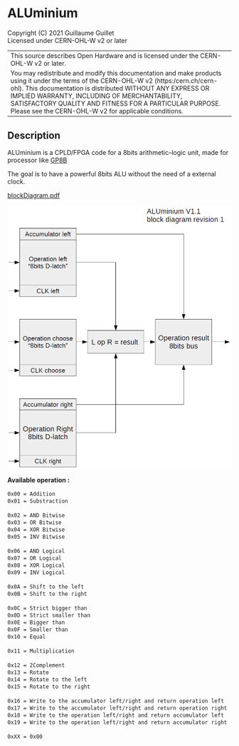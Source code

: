 # ALUminium

Copyright (C) 2021 Guillaume Guillet\
Licensed under CERN-OHL-W v2 or later

<table border="0px">
<tr>
<td>
This source describes Open Hardware and is licensed under the CERN-OHL-W v2 or later.
</td>
</tr>
<tr>
<td>
You may redistribute and modify this documentation and make products
using it under the terms of the CERN-OHL-W v2 (https:/cern.ch/cern-ohl).
This documentation is distributed WITHOUT ANY EXPRESS OR IMPLIED
WARRANTY, INCLUDING OF MERCHANTABILITY, SATISFACTORY QUALITY
AND FITNESS FOR A PARTICULAR PURPOSE. Please see the CERN-OHL-W v2
for applicable conditions.
</td>
</tr>
</table>

## Description
ALUminium is a CPLD/FPGA code for a 8bits arithmetic–logic unit, made for processor like [GP8B](https://github.com/JonathSpirit/GP8B)

The goal is to have a powerful 8bits ALU without the need of a external clock.

[blockDiagram.pdf](documents/blockDiagram.pdf)

<img src="images/blockDiagram.png" alt="block diagram image" width="600"/>

**Available operation :**
```
0x00 = Addition
0x01 = Substraction

0x02 = AND Bitwise
0x03 = OR Bitwise
0x04 = XOR Bitwise
0x05 = INV Bitwise

0x06 = AND Logical
0x07 = OR Logical
0x08 = XOR Logical
0x09 = INV Logical

0x0A = Shift to the left
0x0B = Shift to the right

0x0C = Strict bigger than
0x0D = Strict smaller than
0x0E = Bigger than
0x0F = Smaller than
0x10 = Equal

0x11 = Multiplication

0x12 = 2Complement
0x13 = Rotate
0x14 = Rotate to the left
0x15 = Rotate to the right

0x16 = Write to the accumulator left/right and return operation left
0x17 = Write to the accumulator left/right and return operation right
0x18 = Write to the operation left/right and return accumulator left
0x19 = Write to the operation left/right and return accumulator right

0xXX = 0x00
```
